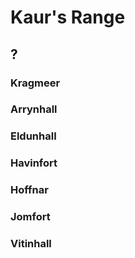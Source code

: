 # Kaur's Range


## ?

### Kragmeer

### Arrynhall

### Eldunhall

### Havinfort

### Hoffnar

### Jomfort

### Vitinhall